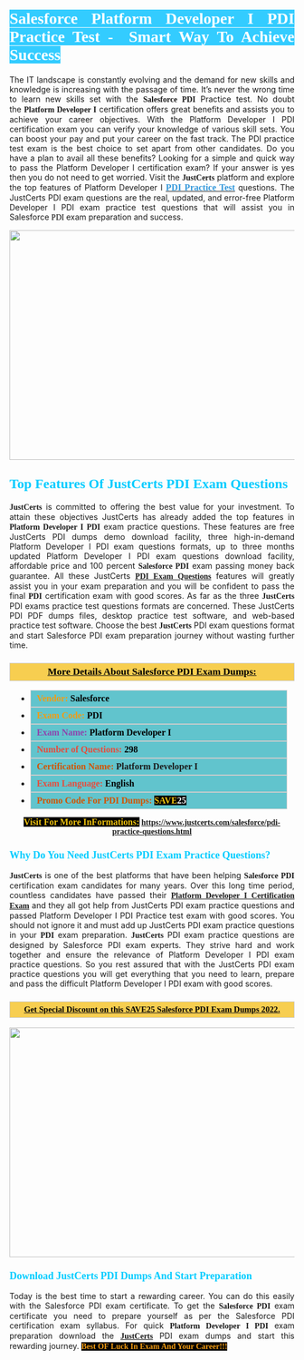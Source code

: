<h1 style="text-align: justify;"><span style="color:#ffffff;"><span style="font-family:Georgia,serif;"><strong><span style="background-color:#33ccff;">Salesforce Platform Developer I PDI Practice Test -&nbsp; Smart Way To Achieve Success</span></strong></span></span></h1>

<p style="text-align: justify;">The IT landscape is constantly evolving and the demand for new skills and knowledge is increasing with the passage of time. It&rsquo;s never the wrong time to learn new skills set with the&nbsp;<span style="font-family:Georgia,serif;"><strong>Salesforce PDI</strong></span>&nbsp;Practice test. No doubt the&nbsp;<span style="font-family:Georgia,serif;"><strong>Platform Developer I</strong></span> certification offers great benefits and assists you to achieve your career objectives. With the Platform Developer I PDI certification exam you can verify your knowledge of various skill sets. You can boost your pay and put your career on the fast track. The PDI practice test exam is the best choice to set apart from other candidates. Do you have a plan to avail all these benefits? Looking for a simple and quick way to pass the Platform Developer I certification exam? If your answer is yes then you do not need to get worried. Visit the <span style="font-family:Georgia,serif;"><span style="font-size:14px;"><strong>JustCerts</strong></span></span> platform and explore the top features of Platform Developer I <a href="https://www.justcerts.com/salesforce/pdi-practice-questions.html"><span style="color:#3498db;"><span style="font-size:16px;"><span style="font-family:Georgia,serif;"><strong>PDI Practice Test</strong></span></span></span></a> questions. The JustCerts PDI exam questions are the real, updated, and error-free Platform Developer I PDI exam practice test questions that will assist you in Salesforce <span style="color:#000000;"><span style="font-size:14px;"><span style="font-family:Georgia,serif;">PDI&nbsp;</span></span></span>exam preparation and success.</p>

<p style="text-align: center;"><a href="https://www.justcerts.com/salesforce/pdi-practice-questions.html"><img alt="" src="https://i.imgur.com/3zmepCe.jpg" style="width: 720px; height: 405px;" /></a></p>

<h2 style="margin-right:0in; margin-left:0in"><span style="color:#00ccff;"><span style="font-family:Georgia,serif;"><strong><span style="font-size:18pt">Top Features Of JustCerts PDI Exam Questions</span></strong></span></span></h2>

<p style="text-align: justify;"><span style="font-family:Georgia,serif;"><span style="font-size:14px;"><strong>JustCerts</strong></span></span> is committed to offering the best value for your investment. To attain these objectives JustCerts has already added the top features in <span style="font-family:Georgia,serif;"><strong>Platform Developer I PDI</strong></span> exam practice questions. These features are free JustCerts PDI dumps demo download facility, three high-in-demand Platform Developer I PDI exam questions formats, up to three months updated Platform Developer I PDI exam questions download facility, affordable price and 100 percent <span style="font-family:Georgia,serif;"><strong>Salesforce PDI</strong></span> exam passing money back guarantee. All these JustCerts <a href="https://www.justcerts.com/salesforce/pdi-practice-questions.html"><span style="font-size:14px;"><span style="font-family:Georgia,serif;"><strong>PDI Exam Questions</strong></span></span></a> features will greatly assist you in your exam preparation and you will be confident to pass the final <span style="font-family:Georgia,serif;"><strong> PDI</strong></span> certification exam with good scores. As far as the three <span style="font-size:14px;"><span style="font-family:Georgia,serif;"><strong>JustCerts</strong></span></span> PDI exams practice test questions formats are concerned. These JustCerts PDI PDF dumps files, desktop practice test software, and web-based practice test software. Choose the best <span style="font-size:14px;"><span style="font-family:Georgia,serif;"><strong>JustCerts</strong></span></span> PDI exam questions format and start Salesforce PDI exam preparation journey without wasting further time.</p>

<h3 style="background: #f7ce50; border: 1px solid rgb(204, 204, 204); padding: 5px 10px; text-align: center;"><span style="font-family:Georgia,serif;"><u><u><span style="color:#000000;"><span style="font-size:11pt"><span style="line-height:normal"><b><span style="font-size:13.0pt"><span cambria="">More Details About Salesforce&nbsp;PDI Exam Dumps:</span></span></b></span></span></span></u></u></span></h3>

<ul>
	<li style="margin:0cm 10pt">
	<div style="background:#61c4cd; border: 1px solid rgb(204, 204, 204); padding: 5px 10px; text-align: justify;"><span style="font-family:Georgia,serif;"><span style="font-size:11pt"><span style="line-height:normal"><b><span style="font-size:12.0pt"><span new="" roman="" times=""><span style="color:#f39c12;">Vendor:</span> <span style="color:#000000;">Salesforce</span></span></span></b></span></span></span></div>
	</li>
	<li style="margin:0cm 10pt">
	<div style="background: #61c4cd; border: 1px solid rgb(204, 204, 204); padding: 5px 10px; text-align: justify;"><span style="font-family:Georgia,serif;"><span style="font-size:11pt"><span style="line-height:normal"><b><span style="font-size:12.0pt"><span new="" roman="" times=""><span style="color:#f39c12;">Exam Code:</span> <span style="color:#000000;">PDI</span></span></span></b></span></span></span></div>
	</li>
	<li style="margin:0cm 10pt">
	<div style="background: #61c4cd; border: 1px solid rgb(204, 204, 204); padding: 5px 10px; text-align: justify;"><span style="font-family:Georgia,serif;"><span style="font-size:11pt"><span style="line-height:normal"><b><span style="font-size:12.0pt"><span new="" roman="" times=""><span style="color:#8e44ad;">Exam Name:</span> <span style="color:#000000;">Platform Developer I</span></span></span></b></span></span></span></div>
	</li>
	<li style="margin:0cm 10pt">
	<div style="background: #61c4cd; border: 1px solid rgb(204, 204, 204); padding: 5px 10px;"><span style="font-family:Georgia,serif;"><span style="font-size:11pt"><span style="line-height:normal"><b><span style="font-size:12.0pt"><span new="" roman="" times=""><span style="color:#e74c3c;">Number of Questions:</span><span style="color:#000000;"><span style="color:#f1c40f;"> </span>298</span></span></span></b></span></span></span></div>
	</li>
	<li style="margin:0cm 10pt">
	<div style="background: #61c4cd; border: 1px solid rgb(204, 204, 204); padding: 5px 10px; text-align: justify;"><span style="font-family:Georgia,serif;"><span style="font-size:11pt"><span style="line-height:normal"><b><span style="font-size:12.0pt"><span new="" roman="" times=""><span style="color:#d35400;">Certification Name:</span>&nbsp;Platform Developer I</span></span></b></span></span></span></div>
	</li>
	<li style="margin:0cm 10pt">
	<div style="background: #61c4cd; border: 1px solid rgb(204, 204, 204); padding: 5px 10px; text-align: justify;"><span style="font-family:Georgia,serif;"><span style="font-size:11pt"><span style="line-height:normal"><b><span style="font-size:12.0pt"><span new="" roman="" times=""><span style="color:#e74c3c;">Exam Language:</span> <span style="color:#000000;">English</span></span></span></b></span></span></span></div>
	</li>
	<li style="margin:0cm 10pt">
	<div style="background: #61c4cd; border: 1px solid rgb(204, 204, 204); padding: 5px 10px;"><span style="font-family:Georgia,serif;"><span style="font-size:11pt"><span style="line-height:normal"><b><span style="font-size:12.0pt"><span new="" roman="" times=""><span style="color:#d35400;">Promo Code For PDI Dumps:</span><span style="color:#f1c40f;"> <span style="background-color:#000000;">SAVE</span></span><span style="color:#ffffff;"><span style="background-color:#000000;">25</span></span></span></span></b></span></span></span></div>
	</li>
</ul>

<p style="text-align: center;"><span style="font-family:Georgia,serif;"><strong><span style="font-size:16px;"><span style="color:#f1c40f;"><span style="background-color:#000000;">Visit For More InFormations:</span></span></span>&nbsp;<a href="https://www.justcerts.com/salesforce/pdi-practice-questions.html">https://www.justcerts.com/salesforce/pdi-practice-questions.html</a></strong></span></p>

<h3 style="margin-right:0in; margin-left:0in"><span style="color:#00ccff;"><span style="font-family:Georgia,serif;"><strong><span style="font-size:13.5pt">Why Do You Need JustCerts PDI Exam Practice Questions?</span></strong></span></span></h3>

<p style="text-align: justify;"><span style="font-size:14px;"><span style="font-family:Georgia,serif;"><strong>JustCerts</strong></span></span> is one of the best platforms that have been helping <span style="font-family:Georgia,serif;"><strong>Salesforce PDI</strong></span> certification exam candidates for many years. Over this long time period, countless candidates have passed their <a href="https://www.justcerts.com/salesforce/platform-developer-i-certification-exams.html"><span style="font-size:14px;"><span style="font-family:Georgia,serif;"><strong>Platform Developer I Certification Exam</strong></span></span></a> and they all got help from JustCerts PDI exam practice questions and passed Platform Developer I PDI Practice test exam with good scores. You should not ignore it and must add up JustCerts PDI exam practice questions in your <span style="font-family:Georgia,serif;"><strong> PDI</strong></span> exam preparation. <span style="font-family:Georgia,serif;"><strong><span style="font-size:14px;">JustCerts</span></strong></span> PDI exam practice questions are designed by Salesforce PDI exam experts. They strive hard and work together and ensure the relevance of Platform Developer I PDI exam practice questions. So you rest assured that with the JustCerts PDI exam practice questions you will get everything that you need to learn, prepare and pass the difficult Platform Developer I PDI&nbsp;exam with good scores.</p>

<h3 style="background: rgb(247, 206, 80); border: 1px solid rgb(204, 204, 204); padding: 5px 10px; text-align: center;"><span style="font-family:Georgia,serif;"><u><span style="color:#000000;"><span style="font-size:11pt;"><span style="line-height:normal;"><b><span cambria="">Get Special Discount on this SAVE25 Salesforce PDI Exam Dumps 2022.</span></b></span></span></span></u></span></h3>

<p style="text-align: center;"><a href="https://www.justcerts.com/salesforce/pdi-practice-questions.html"><img alt="" src="https://i.imgur.com/fQyYzMS.jpg" style="width: 720px; height: 405px;" /></a></p>

<h3 style="margin-right:0in; margin-left:0in"><span style="color:#00ccff;"><span style="font-family:Georgia,serif;"><strong><span style="font-size:13.5pt">Download JustCerts PDI Dumps And Start Preparation</span></strong></span></span></h3>

<p style="text-align: justify;">Today is the best time to start a rewarding career. You can do this easily with the Salesforce PDI exam certificate. To get the <span style="font-family:Georgia,serif;"><strong>Salesforce PDI</strong></span> exam certificate you need to prepare yourself as per the Salesforce PDI certification exam syllabus. For quick <span style="font-family:Georgia,serif;"><strong>Platform Developer I PDI</strong></span> exam preparation download the <a href="https://www.justcerts.com/"><strong><span style="font-family:Georgia,serif;"><span style="font-size:14px;">JustCerts</span></span></strong></a> PDI exam dumps and start this rewarding journey. <span style="color:#f39c12;"><span style="font-family:Georgia,serif;"><span style="font-size:14px;"><strong><span style="background-color:#000000;">Best OF&nbsp;Luck In Exam And Your Career!!!</span></strong></span></span></span></p>
